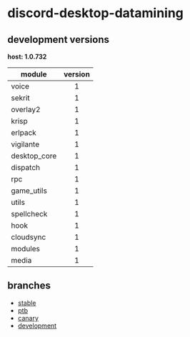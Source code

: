 # discord-desktop-datamining

## development versions

**host: 1.0.732**

| module | version |
| ------ | :-----: |
| voice | 1 |
| sekrit | 1 |
| overlay2 | 1 |
| krisp | 1 |
| erlpack | 1 |
| vigilante | 1 |
| desktop_core | 1 |
| dispatch | 1 |
| rpc | 1 |
| game_utils | 1 |
| utils | 1 |
| spellcheck | 1 |
| hook | 1 |
| cloudsync | 1 |
| modules | 1 |
| media | 1 |

## branches

- [stable](https://github.com/OpenAsar/discord-desktop-datamining/tree/stable)
- [ptb](https://github.com/OpenAsar/discord-desktop-datamining/tree/ptb)
- [canary](https://github.com/OpenAsar/discord-desktop-datamining/tree/canary)
- [development](https://github.com/OpenAsar/discord-desktop-datamining/tree/development)